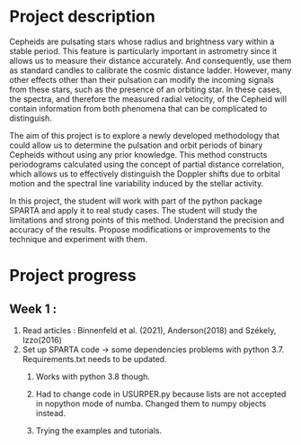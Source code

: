 # Project description

Cepheids are pulsating stars whose radius and brightness vary within a stable period. This feature is particularly important in astrometry since it allows us to measure their distance accurately. And consequently, use them as standard candles to calibrate the cosmic distance ladder. However, many other effects other than their pulsation can modify the incoming signals from these stars, such as the presence of an orbiting star. In these cases, the spectra, and therefore the measured radial velocity, of the Cepheid will contain information from both phenomena that can be complicated to distinguish.

 The aim of this project is to explore a newly developed methodology that could allow us to determine the pulsation and orbit periods of binary Cepheids without using any prior knowledge. This method constructs periodograms calculated using the concept of partial distance correlation, which allows us to effectively distinguish the Doppler shifts due to orbital motion and the spectral line variability induced by the stellar activity.

In this project, the student will work with part of the python package SPARTA and apply it to real study cases. The student will study the limitations and strong points of this method. Understand the precision and accuracy of the results. Propose modifications or improvements to the technique and experiment with them.

# Project progress

## Week 1 :  

1. Read articles : Binnenfeld et al. (2021), Anderson(2018) and Székely, Izzo(2016)
2. Set up SPARTA code -> some dependencies problems with python 3.7. Requirements.txt needs to be updated. 
    1. Works with python 3.8 though. 

    2. Had to change code in USURPER.py because lists are not accepted in nopython mode of numba. Changed them to numpy objects instead.

    3. Trying the examples and tutorials.
